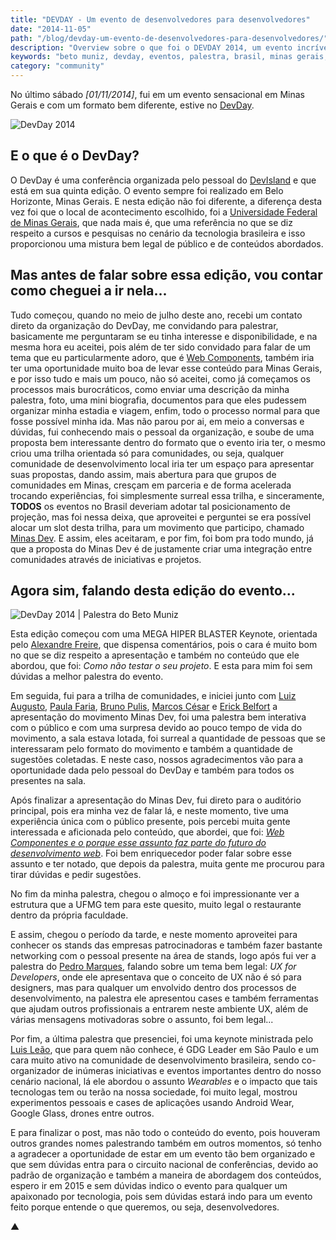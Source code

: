 ```yaml
---
title: "DEVDAY - Um evento de desenvolvedores para desenvolvedores"
date: "2014-11-05"
path: "/blog/devday-um-evento-de-desenvolvedores-para-desenvolvedores/"
description: "Overview sobre o que foi o DEVDAY 2014, um evento incrível de desenvolvedores para desenvolvedores."
keywords: "beto muniz, devday, eventos, palestra, brasil, minas gerais, desenvolvimento, web components, minas dev"
category: "community"
---
```


No último sábado _[01/11/2014]_, fui em um evento sensacional em Minas Gerais e com um formato bem diferente, estive no [DevDay](http://devday.devisland.com/).

![DevDay 2014](http://i.imgur.com/rXnRdVA.jpg)

## E o que é o DevDay?

O DevDay é uma conferência organizada pelo pessoal do [DevIsland](https://twitter.com/DevIsland) e que está em sua quinta edição. O evento sempre foi realizado em Belo Horizonte, Minas Gerais. E nesta edição não foi diferente, a diferença desta vez foi que o local de acontecimento escolhido, foi a [Universidade Federal de Minas Gerais](https://www.ufmg.br/), que nada mais é, que uma referência no que se diz respeito a cursos e pesquisas no cenário da tecnologia brasileira e isso proporcionou uma mistura bem legal de público e de conteúdos abordados.

## Mas antes de falar sobre essa edição, vou contar como cheguei a ir nela...

Tudo começou, quando no meio de julho deste ano, recebi um contato direto da organização do DevDay, me convidando para palestrar, basicamente me perguntaram se eu tinha interesse e disponibilidade, e na mesma hora eu aceitei, pois além de ter sido convidado para falar de um tema que eu particularmente adoro, que é [Web Components](http://www.w3.org/TR/components-intro/), também iria ter uma oportunidade muito boa de levar esse conteúdo para Minas Gerais, e por isso tudo e mais um pouco, não só aceitei, como já começamos os processos mais burocráticos, como enviar uma descrição da minha palestra, foto, uma mini biografia, documentos para que eles pudessem organizar minha estadia e viagem, enfim, todo o processo normal para que fosse possível minha ida. Mas não parou por ai, em meio a conversas e dúvidas, fui conhecendo mais o pessoal da organização, e soube de uma proposta bem interessante dentro do formato que o evento iria ter, o mesmo criou uma trilha orientada só para comunidades, ou seja, qualquer comunidade de desenvolvimento local iria ter um espaço para apresentar suas propostas, dando assim, mais abertura para que grupos de comunidades em Minas, cresçam em parceria e de forma acelerada trocando experiências, foi simplesmente surreal essa trilha, e sinceramente, **TODOS** os eventos no Brasil deveriam adotar tal posicionamento de projeção, mas foi nessa deixa, que aproveitei e perguntei se era possível alocar um slot desta trilha, para um movimento que participo, chamado [Minas Dev](http://minasdev.org/). E assim, eles aceitaram, e por fim, foi bom pra todo mundo, já que a proposta do Minas Dev é de justamente criar uma integração entre comunidades através de iniciativas e projetos.

## Agora sim, falando desta edição do evento...

![DevDay 2014 | Palestra do Beto Muniz](http://i.imgur.com/ckSKDJd.jpg)

Esta edição começou com uma MEGA HIPER BLASTER Keynote, orientada pelo [Alexandre Freire](https://twitter.com/freire_da_silva), que dispensa comentários, pois o cara é muito bom no que se diz respeito a apresentação e também no conteúdo que ele abordou, que foi: _Como não testar o seu projeto_. E esta para mim foi sem dúvidas a melhor palestra do evento.

Em seguida, fui para a trilha de comunidades, e iniciei junto com [Luiz Augusto](https://twitter.com/lurimendes), [Paula Faria](https://twitter.com/paulahfaria), [Bruno Pulis](https://twitter.com/brunopulis), [Marcos César](https://twitter.com/marcovincit) e [Erick Belfort](https://twitter.com/ErickBelfy) a apresentação do movimento Minas Dev, foi uma palestra bem interativa com o público e com uma surpresa devido ao pouco tempo de vida do movimento, a sala estava lotada, foi surreal a quantidade de pessoas que se interessaram pelo formato do movimento e também a quantidade de sugestões coletadas. E neste caso, nossos agradecimentos vão para a oportunidade dada pelo pessoal do DevDay e também para todos os presentes na sala.

Após finalizar a apresentação do Minas Dev, fui direto para o auditório principal, pois era minha vez de falar lá, e neste momento, tive uma experiência única com o público presente, pois percebi muita gente interessada e aficionada pelo conteúdo, que abordei, que foi: _[Web Componentes e o porque esse assunto faz parte do futuro do desenvolvimento web](https://speakerdeck.com/obetomuniz/web-components-a-proxima-revolucao-do-desenvolvimento-web)_. Foi bem enriquecedor poder falar sobre esse assunto e ter notado, que depois da palestra, muita gente me procurou para tirar dúvidas e pedir sugestões.

No fim da minha palestra, chegou o almoço e foi impressionante ver a estrutura que a UFMG tem para este quesito, muito legal o restaurante dentro da própria faculdade.

E assim, chegou o período da tarde, e neste momento aproveitei para conhecer os stands das empresas patrocinadoras e também fazer bastante networking com o pessoal presente na área de stands, logo após fui ver a palestra do [Pedro Marques](https://twitter.com/pedro_designer), falando sobre um tema bem legal: _UX for Developers_, onde ele apresentava que o conceito de UX não é só para designers, mas para qualquer um envolvido dentro dos processos de desenvolvimento, na palestra ele apresentou cases e também ferramentas que ajudam outros profissionais a entrarem neste ambiente UX, além de várias mensagens motivadoras sobre o assunto, foi bem legal...

Por fim, a última palestra que presenciei, foi uma keynote ministrada pelo [Luis Leão](https://twitter.com/luisleao), que para quem não conhece, é GDG Leader em São Paulo e um cara muito ativo na comunidade de desenvolvimento brasileira, sendo co-organizador de inúmeras iniciativas e eventos importantes dentro do nosso cenário nacional, lá ele abordou o assunto _Wearables_ e o impacto que tais tecnologas tem ou terão na nossa sociedade, foi muito legal, mostrou experimentos pessoais e cases de aplicações usando Android Wear, Google Glass, drones entre outros.

E para finalizar o post, mas não todo o conteúdo do evento, pois houveram outros grandes nomes palestrando também em outros momentos, só tenho a agradecer a oportunidade de estar em um evento tão bem organizado e que sem dúvidas entra para o circuito nacional de conferências, devido ao padrão de organização e também a maneira de abordagem dos conteúdos, espero ir em 2015 e sem dúvidas indico o evento para qualquer um apaixonado por tecnologia, pois sem dúvidas estará indo para um evento feito porque entende o que queremos, ou seja, desenvolvedores.

▲
